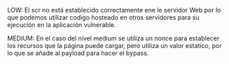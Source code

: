 LOW:
El scr no está establecido correctamente ene le servidor Web por lo que podemos utilizar codigo hosteado en otros servidores para su ejecución en la aplicación vulnerable.

MEDIUM:
En el caso del nivel medium se utiliza un nonce para establecer los recursos que la página puede cargar, pero utiliza un valor estatico, por lo que se añade al payload para hacer el bypass.